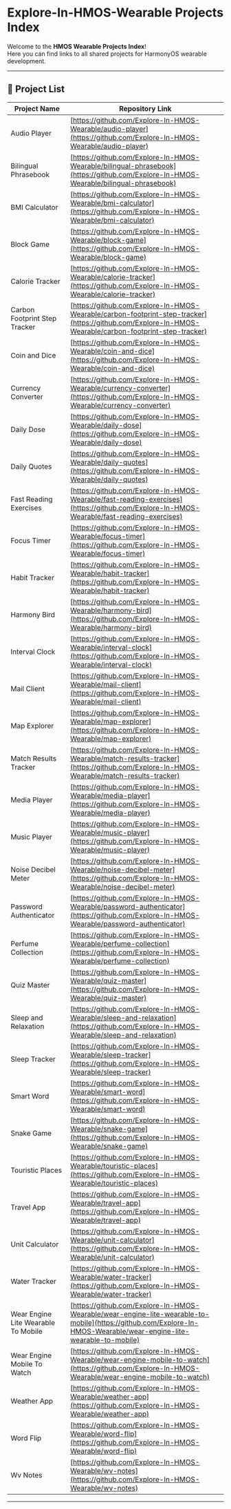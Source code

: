 # Explore-In-HMOS-Wearable Projects Index

Welcome to the **HMOS Wearable Projects Index**!  
Here you can find links to all shared projects for HarmonyOS wearable development.

---

## 📂 Project List

| Project Name | Repository Link |
|--------------|-----------------|
| Audio Player | [https://github.com/Explore-In-HMOS-Wearable/audio-player](https://github.com/Explore-In-HMOS-Wearable/audio-player) |
| Bilingual Phrasebook | [https://github.com/Explore-In-HMOS-Wearable/bilingual-phrasebook](https://github.com/Explore-In-HMOS-Wearable/bilingual-phrasebook) |
| BMI Calculator | [https://github.com/Explore-In-HMOS-Wearable/bmi-calculator](https://github.com/Explore-In-HMOS-Wearable/bmi-calculator) |
| Block Game | [https://github.com/Explore-In-HMOS-Wearable/block-game](https://github.com/Explore-In-HMOS-Wearable/block-game) |
| Calorie Tracker | [https://github.com/Explore-In-HMOS-Wearable/calorie-tracker](https://github.com/Explore-In-HMOS-Wearable/calorie-tracker) |
| Carbon Footprint Step Tracker | [https://github.com/Explore-In-HMOS-Wearable/carbon-footprint-step-tracker](https://github.com/Explore-In-HMOS-Wearable/carbon-footprint-step-tracker) |
| Coin and Dice | [https://github.com/Explore-In-HMOS-Wearable/coin-and-dice](https://github.com/Explore-In-HMOS-Wearable/coin-and-dice) |
| Currency Converter | [https://github.com/Explore-In-HMOS-Wearable/currency-converter](https://github.com/Explore-In-HMOS-Wearable/currency-converter) |
| Daily Dose | [https://github.com/Explore-In-HMOS-Wearable/daily-dose](https://github.com/Explore-In-HMOS-Wearable/daily-dose) |
| Daily Quotes | [https://github.com/Explore-In-HMOS-Wearable/daily-quotes](https://github.com/Explore-In-HMOS-Wearable/daily-quotes) |
| Fast Reading Exercises | [https://github.com/Explore-In-HMOS-Wearable/fast-reading-exercises](https://github.com/Explore-In-HMOS-Wearable/fast-reading-exercises) |
| Focus Timer | [https://github.com/Explore-In-HMOS-Wearable/focus-timer](https://github.com/Explore-In-HMOS-Wearable/focus-timer) |
| Habit Tracker | [https://github.com/Explore-In-HMOS-Wearable/habit-tracker](https://github.com/Explore-In-HMOS-Wearable/habit-tracker) |
| Harmony Bird | [https://github.com/Explore-In-HMOS-Wearable/harmony-bird](https://github.com/Explore-In-HMOS-Wearable/harmony-bird) |
| Interval Clock | [https://github.com/Explore-In-HMOS-Wearable/interval-clock](https://github.com/Explore-In-HMOS-Wearable/interval-clock) |
| Mail Client | [https://github.com/Explore-In-HMOS-Wearable/mail-client](https://github.com/Explore-In-HMOS-Wearable/mail-client) |
| Map Explorer | [https://github.com/Explore-In-HMOS-Wearable/map-explorer](https://github.com/Explore-In-HMOS-Wearable/map-explorer) |
| Match Results Tracker | [https://github.com/Explore-In-HMOS-Wearable/match-results-tracker](https://github.com/Explore-In-HMOS-Wearable/match-results-tracker) |
| Media Player | [https://github.com/Explore-In-HMOS-Wearable/media-player](https://github.com/Explore-In-HMOS-Wearable/media-player) |
| Music Player | [https://github.com/Explore-In-HMOS-Wearable/music-player](https://github.com/Explore-In-HMOS-Wearable/music-player) |
| Noise Decibel Meter | [https://github.com/Explore-In-HMOS-Wearable/noise-decibel-meter](https://github.com/Explore-In-HMOS-Wearable/noise-decibel-meter) |
| Password Authenticator | [https://github.com/Explore-In-HMOS-Wearable/password-authenticator](https://github.com/Explore-In-HMOS-Wearable/password-authenticator) |
| Perfume Collection | [https://github.com/Explore-In-HMOS-Wearable/perfume-collection](https://github.com/Explore-In-HMOS-Wearable/perfume-collection) |
| Quiz Master | [https://github.com/Explore-In-HMOS-Wearable/quiz-master](https://github.com/Explore-In-HMOS-Wearable/quiz-master) |
| Sleep and Relaxation | [https://github.com/Explore-In-HMOS-Wearable/sleep-and-relaxation](https://github.com/Explore-In-HMOS-Wearable/sleep-and-relaxation) |
| Sleep Tracker | [https://github.com/Explore-In-HMOS-Wearable/sleep-tracker](https://github.com/Explore-In-HMOS-Wearable/sleep-tracker) |
| Smart Word | [https://github.com/Explore-In-HMOS-Wearable/smart-word](https://github.com/Explore-In-HMOS-Wearable/smart-word) |
| Snake Game | [https://github.com/Explore-In-HMOS-Wearable/snake-game](https://github.com/Explore-In-HMOS-Wearable/snake-game) |
| Touristic Places | [https://github.com/Explore-In-HMOS-Wearable/touristic-places](https://github.com/Explore-In-HMOS-Wearable/touristic-places) |
| Travel App | [https://github.com/Explore-In-HMOS-Wearable/travel-app](https://github.com/Explore-In-HMOS-Wearable/travel-app) |
| Unit Calculator | [https://github.com/Explore-In-HMOS-Wearable/unit-calculator](https://github.com/Explore-In-HMOS-Wearable/unit-calculator) |
| Water Tracker | [https://github.com/Explore-In-HMOS-Wearable/water-tracker](https://github.com/Explore-In-HMOS-Wearable/water-tracker) |
| Wear Engine Lite Wearable To Mobile | [https://github.com/Explore-In-HMOS-Wearable/wear-engine-lite-wearable-to-mobile](https://github.com/Explore-In-HMOS-Wearable/wear-engine-lite-wearable-to-mobile) |
| Wear Engine Mobile To Watch | [https://github.com/Explore-In-HMOS-Wearable/wear-engine-mobile-to-watch](https://github.com/Explore-In-HMOS-Wearable/wear-engine-mobile-to-watch) |
| Weather App | [https://github.com/Explore-In-HMOS-Wearable/weather-app](https://github.com/Explore-In-HMOS-Wearable/weather-app) |
| Word Flip | [https://github.com/Explore-In-HMOS-Wearable/word-flip](https://github.com/Explore-In-HMOS-Wearable/word-flip) |
| Wv Notes | [https://github.com/Explore-In-HMOS-Wearable/wv-notes](https://github.com/Explore-In-HMOS-Wearable/wv-notes) |

---
